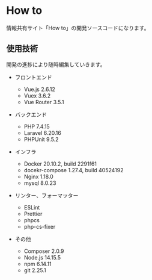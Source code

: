 # How to

情報共有サイト「How to」の開発ソースコードになります。

## 使用技術

開発の進捗により随時編集していきます。

- フロントエンド

  - Vue.js 2.6.12
  - Vuex 3.6.2
  - Vue Router 3.5.1

- バックエンド

  - PHP 7.4.15
  - Laravel 6.20.16
  - PHPUnit 9.5.2

- インフラ

  - Docker 20.10.2, build 2291f61
  - docekr-compose 1.27.4, build 40524192
  - Nginx 1.18.0
  - mysql 8.0.23

- リンター、フォーマッター

  - ESLint
  - Prettier
  - phpcs
  - php-cs-fixer

- その他

  - Composer 2.0.9
  - Node.js 14.15.5
  - npm 6.14.11
  - git 2.25.1
